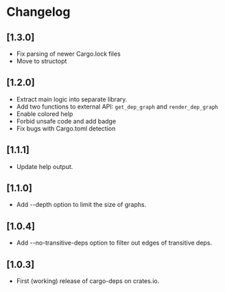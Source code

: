 # Changelog

## [1.3.0]

- Fix parsing of newer Cargo.lock files
- Move to structopt

## [1.2.0]

- Extract main logic into separate library.
- Add two functions to external API: `get_dep_graph` and `render_dep_graph`
- Enable colored help
- Forbid unsafe code and add badge
- Fix bugs with Cargo.toml detection

## [1.1.1]

- Update help output.

## [1.1.0]

- Add --depth option to limit the size of graphs.

## [1.0.4]

- Add --no-transitive-deps option to filter out edges of transitive deps.

## [1.0.3]

- First (working) release of cargo-deps on crates.io.
